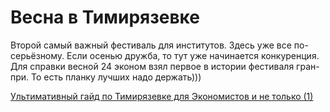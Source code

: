 # Весна в Тимирязевке

Второй самый важный фестиваль для институтов. Здесь уже все по-серьёзному. Если осенью дружба, то тут уже начинается конкуренция. Для справки весной 24 эконом взял первое в истории фестиваля гран-при. То есть планку лучших надо держать)))

[Ультимативный гайд по Тимирязевке для Экономистов и не только (1)](../%D0%A3%D0%BB%D1%8C%D1%82%D0%B8%D0%BC%D0%B0%D1%82%D0%B8%D0%B2%D0%BD%D1%8B%D0%B8%CC%86%20%D0%B3%D0%B0%D0%B8%CC%86%D0%B4%20%D0%BF%D0%BE%20%D0%A2%D0%B8%D0%BC%D0%B8%D1%80%D1%8F%D0%B7%D0%B5%D0%B2%D0%BA%D0%B5%20%D0%B4%D0%BB%D1%8F%20%D0%AD%D0%BA%D0%BE%D0%BD%D0%BE%D0%BC%D0%B8%D1%81%D1%82%D0%BE%2020c8b98bbd5c80a5876ecd4355978b71.md)